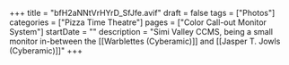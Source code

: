 +++
title = "bfH2aNNtVrHYrD_SfJfe.avif"
draft = false
tags = ["Photos"]
categories = ["Pizza Time Theatre"]
pages = ["Color Call-out Monitor System"]
startDate = ""
description = "Simi Valley CCMS, being a small monitor in-between the [[Warblettes (Cyberamic)]] and [[Jasper T. Jowls (Cyberamic)]]"
+++
